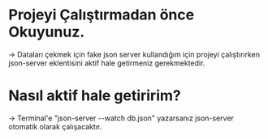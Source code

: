 # Projeyi Çalıştırmadan önce Okuyunuz.
-> Dataları çekmek için fake json server kullandığım için projeyi çalıştırırken json-server eklentisini aktif hale getirmeniz gerekmektedir.
# Nasıl aktif hale getiririm?
-> Terminal'e "json-server --watch db.json" yazarsanız json-server otomatik olarak çalışacaktır.
